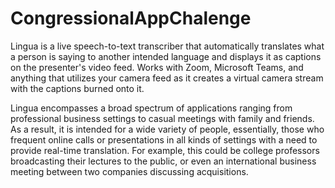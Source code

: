# CongressionalAppChalenge

Lingua is a live speech-to-text transcriber that automatically translates what a person is saying to another intended language and displays it as captions on the presenter's video feed. Works with Zoom, Microsoft Teams, and anything that utilizes your camera feed as it creates a virtual camera stream with the captions burned onto it.

Lingua encompasses a broad spectrum of applications ranging from professional business settings to casual meetings with family and friends. As a result, it is intended for a wide variety of people, essentially, those who frequent online calls or presentations in all kinds of settings with a need to provide real-time translation. For example, this could be college professors broadcasting their lectures to the public, or even an international business meeting between two companies discussing acquisitions.
